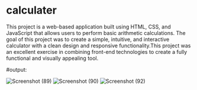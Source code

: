 # calculater 

This project is a web-based application built using HTML, CSS, and JavaScript that allows users to perform basic arithmetic calculations. The goal of this project was to create a simple, intuitive, and interactive calculator with a clean design and responsive functionality.This project was an excellent exercise in combining front-end technologies to create a fully functional and visually appealing tool. 

#output:

![Screenshot (89)](https://github.com/user-attachments/assets/ca832e4b-0195-4f48-b9a5-0e0e3591921a)
![Screenshot (90)](https://github.com/user-attachments/assets/d09ab080-4eae-4fc1-9edb-b4d929858ee5)
![Screenshot (92)](https://github.com/user-attachments/assets/efaa034d-168e-4e7f-ba5e-3c4db756a964)
